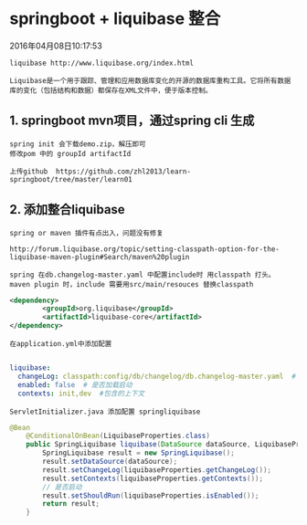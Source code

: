 # springboot + liquibase 整合
2016年04月08日10:17:53

	liquibase http://www.liquibase.org/index.html
	
	Liquibase是一个用于跟踪、管理和应用数据库变化的开源的数据库重构工具。它将所有数据库的变化（包括结构和数据）都保存在XML文件中，便于版本控制。

## 1. springboot mvn项目，通过spring cli 生成
	spring init 会下载demo.zip，解压即可
	修改pom 中的 groupId artifactId

	上传github  https://github.com/zhl2013/learn-springboot/tree/master/learn01

## 2. 添加整合liquibase

	spring or maven 插件有点出入，问题没有修复
	
	http://forum.liquibase.org/topic/setting-classpath-option-for-the-liquibase-maven-plugin#Search/maven%20plugin
	
	spring 在db.changelog-master.yaml 中配置include时 用classpath 打头。
	maven plugin 时，include 需要用src/main/resouces 替换classpath
	
``` xml
<dependency>
		<groupId>org.liquibase</groupId>
		<artifactId>liquibase-core</artifactId>
</dependency>
```	

	在application.yml中添加配置
```yml

liquibase: 
  changeLog: classpath:config/db/changelog/db.changelog-master.yaml  # changelog主配置文件
  enabled: false  # 是否加载启动
  contexts: init,dev  #包含的上下文
```	

	ServletInitializer.java 添加配置 springliquibase
```java
@Bean
	@ConditionalOnBean(LiquibaseProperties.class)
	public SpringLiquibase liquibase(DataSource dataSource, LiquibaseProperties liquibaseProperties) {
		SpringLiquibase result = new SpringLiquibase();
		result.setDataSource(dataSource);
		result.setChangeLog(liquibaseProperties.getChangeLog());
		result.setContexts(liquibaseProperties.getContexts());
		// 是否启动
		result.setShouldRun(liquibaseProperties.isEnabled());
		return result;
	}
```